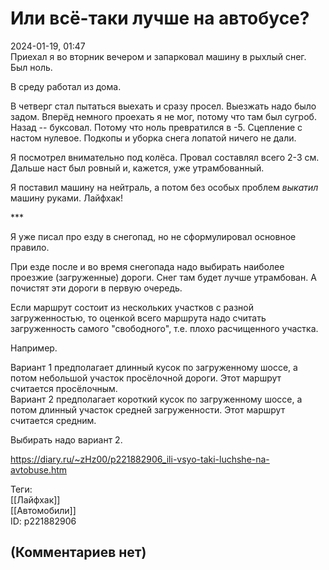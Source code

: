 Или всё-таки лучше на автобусе?
===============================

  
2024-01-19, 01:47  
 Приехал я во вторник вечером и запарковал машину в рыхлый снег. Был ноль.   
   
 В среду работал из дома.   
   
 В четверг стал пытаться выехать и сразу просел. Выезжать надо было задом. Вперёд немного проехать я не мог, потому что там был сугроб. Назад -- буксовал. Потому что ноль превратился в -5. Сцепление с настом нулевое. Подкопы и уборка снега лопатой ничего не дали.   
   
 Я посмотрел внимательно под колёса. Провал составлял всего 2-3 см. Дальше наст был ровный и, кажется, уже утрамбованный.   
   
 Я поставил машину на нейтраль, а потом без особых проблем  *выкатил*  машину руками. Лайфхак!   
   
 \*\*\*   
   
 Я уже писал про езду в снегопад, но не сформулировал основное правило.   
   
 При езде после и во время снегопада надо выбирать наиболее проезжие (загруженные) дороги. Снег там будет лучше утрамбован. А почистят эти дороги в первую очередь.   
   
 Если маршрут состоит из нескольких участков с разной загруженностью, то оценкой всего маршрута надо считать загруженность самого "свободного", т.е. плохо расчищенного участка.   
   
 Например.   
   
 Вариант 1 предполагает длинный кусок по загруженному шоссе, а потом небольшой участок просёлочной дороги. Этот маршрут считается просёлочным.   
 Вариант 2 предполагает короткий кусок по загруженному шоссе, а потом длинный участок средней загруженности. Этот маршрут считается средним.   
   
 Выбирать надо вариант 2.   
  
<https://diary.ru/~zHz00/p221882906_ili-vsyo-taki-luchshe-na-avtobuse.htm>  
  
Теги:  
[[Лайфхак]]  
[[Автомобили]]  
ID: p221882906  


(Комментариев нет)
------------------